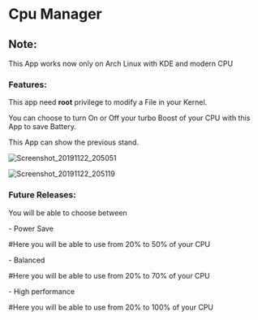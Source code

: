 ﻿# Cpu Manager
 
 <h2>Note: </h2> This App works now only on Arch Linux with KDE and modern CPU
 
 <h3>Features:</h3>
 <p>This app need <strong>root</strong> privilege to modify a File in your Kernel.</p>
 <p>You can choose to turn On or Off your turbo Boost of your CPU with this App to save Battery.</p>
 <p>This App can show the previous stand.</p>

![Screenshot_20191122_205051](https://user-images.githubusercontent.com/57049550/69494078-9a5fe000-0eb7-11ea-8c88-79c309b2db76.png)

![Screenshot_20191122_205119](https://user-images.githubusercontent.com/57049550/69456589-51027a00-0d6b-11ea-8440-c4ed1dc745b2.png)

<h3>Future Releases:</h3>
<p>You will be able to choose between</p>
- Power Save  
<p>#Here you will be able to use from 20% to 50% of your CPU</p>
- Balanced
<p>#Here you will be able to use from 20% to 70% of your CPU</p>
- High performance
<p>#Here you will be able to use from 20% to 100% of your CPU</p>


